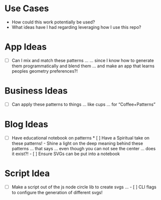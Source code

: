 # Use Cases
- How could this work potentially be used?
- What ideas have I had regarding leveraging how I use this repo?

# App Ideas
- [ ] Can I mix and match these patterns ...
      ... since I know how to generate them programmatically and blend them
      ... and make an app that learns peoples geometry preferences?!

# Business Ideas
- [ ] Can apply these patterns to things ... like cups ... for “Coffee+Patterns”

# Blog Ideas
- [ ] Have educational notebook on patterns
      * [ ] Have a Spiritual take on these patterns!
            - Shine a light on the deep meaning behind these patterns … that says … even though you can not see the center … does it exist?!
      - [ ] Ensure SVGs can be put into a notebook

# Script Idea
- [ ] Make a script out of the js node circle lib to create svgs ...
      - [ ] CLI flags to configure the generation of different svgs!